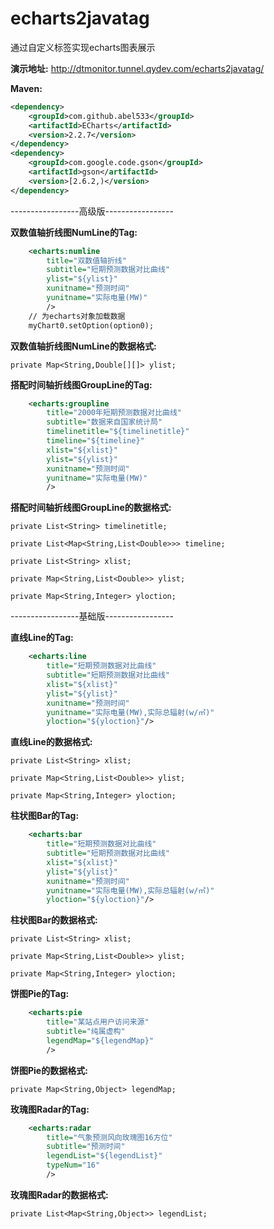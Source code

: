 # echarts2javatag

通过自定义标签实现echarts图表展示

**演示地址:**
http://dtmonitor.tunnel.qydev.com/echarts2javatag/

**Maven:**
```xml
<dependency>
    <groupId>com.github.abel533</groupId>
    <artifactId>ECharts</artifactId>
    <version>2.2.7</version>
</dependency>
<dependency>
    <groupId>com.google.code.gson</groupId>
    <artifactId>gson</artifactId>
    <version>[2.6.2,)</version>
</dependency>
```
-----------------高级版-----------------

**双数值轴折线图NumLine的Tag:**
```xml
	<echarts:numline 
		title="双数值轴折线" 
		subtitle="短期预测数据对比曲线"
		ylist="${ylist}" 
		xunitname="预测时间"
		yunitname="实际电量(MW)" 
		/>
	// 为echarts对象加载数据 
	myChart0.setOption(option0);
```

**双数值轴折线图NumLine的数据格式:**		

	private Map<String,Double[][]> ylist;
	
**搭配时间轴折线图GroupLine的Tag:**
```xml
	<echarts:groupline 
		title="2000年短期预测数据对比曲线" 
		subtitle="数据来自国家统计局"
		timelinetitle="${timelinetitle}"
		timeline="${timeline}"
		xlist="${xlist}" 
		ylist="${ylist}" 
		xunitname="预测时间"
		yunitname="实际电量(MW)" 
		/>
```

**搭配时间轴折线图GroupLine的数据格式:**		

	private List<String> timelinetitle;
	
	private List<Map<String,List<Double>>> timeline;
	
	private List<String> xlist;
	
	private Map<String,List<Double>> ylist;
	
	private Map<String,Integer> yloction;

-----------------基础版-----------------

**直线Line的Tag:**
```xml
	<echarts:line 
		title="短期预测数据对比曲线" 
		subtitle="短期预测数据对比曲线"
		xlist="${xlist}" 
		ylist="${ylist}" 
		xunitname="预测时间"
		yunitname="实际电量(MW),实际总辐射(w/㎡)" 
		yloction="${yloction}"/>
```

**直线Line的数据格式:**		

	private List<String> xlist;
	
	private Map<String,List<Double>> ylist;
	
	private Map<String,Integer> yloction;


**柱状图Bar的Tag:**
```xml
    <echarts:bar
		title="短期预测数据对比曲线" 
		subtitle="短期预测数据对比曲线"
		xlist="${xlist}" 
		ylist="${ylist}" 
		xunitname="预测时间"
		yunitname="实际电量(MW),实际总辐射(w/㎡)" 
		yloction="${yloction}"/>
```

**柱状图Bar的数据格式:**		

	private List<String> xlist;
	
	private Map<String,List<Double>> ylist;
	
	private Map<String,Integer> yloction;
	
	
**饼图Pie的Tag:**
```xml
    <echarts:pie
		title="某站点用户访问来源" 
		subtitle="纯属虚构"
		legendMap="${legendMap}"
		/>
```

**饼图Pie的数据格式:**		

	private Map<String,Object> legendMap;
	
**玫瑰图Radar的Tag:**
```xml
    <echarts:radar 
		title="气象预测风向玫瑰图16方位" 
		subtitle="预测时间"
		legendList="${legendList}"
		typeNum="16"
		/>
```

**玫瑰图Radar的数据格式:**		

	private List<Map<String,Object>> legendList;
	


	

	